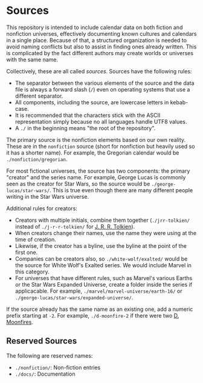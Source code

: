 Sources
=======

This repository is intended to include calendar data on both fiction and nonfiction universes, effectively documenting known cultures and calendars in a single place. Because of that, a structured organization is needed to avoid naming conflicts but also to assist in finding ones already written. This is complicated by the fact different authors may create worlds or universes with the same name.

Collectively, these are all called *sources*. Sources have the following rules:

* The separator between the various elements of the source and the data file is always a forward slash (`/`) even on operating systems that use a different separator.
* All components, including the source, are lowercase letters in kebab-case.
* It is recommended that the characters stick with the ASCII representation simply because no all languages handle UTF8 values.
* A `./` in the beginning means "the root of the repository".

The primary source is the nonfiction elements based on our own reality. These are in the `nonfiction` source (short for nonfiction but heavily used so it has a shorter name). For example, the Gregorian calendar would be `./nonfiction/gregorian`.

For most fictional universes, the source has two components: the primary "creator" and the series name. For example, George Lucas is commonly seen as the creator for Star Wars, so the source would be `./george-lucas/star-wars/`. This is true even though there are many different people writing in the Star Wars universe.

Additional rules for creators:

* Creators with multiple initials, combine them together (`./jrr-tolkien/` instead of `./j-r-r-tolkien/` for [J. R. R. Tolkien](https://en.wikipedia.org/wiki/J._R._R._Tolkien)).
* When creators change their names, use the name they were using at the time of creation.
* Likewise, if the creator has a byline, use the byline at the point of the first one.
* Companies can be creators also, so `./white-wolf/exalted/` would be the source for White Wolf's Exalted series. We would include Marvel in this category.
* For universes that have different rules, such as Marvel's various Earths or the Star Wars Expanded Universe, create a folder inside the series if applicacable. For example, `./marvel/marvel-universe/earth-16/` or `./george-lucas/star-wars/expanded-universe/`.

If the source already has the same name as an existing one, add a numeric prefix starting at `-2`. For example, `./d-moonfire-2` if there were two [D. Moonfires](https://d.moonfire.us/).

Reserved Sources
----------------

The following are reserved names:

* `./nonfiction/`: Non-fiction entries
* `./docs/`: Documentation
